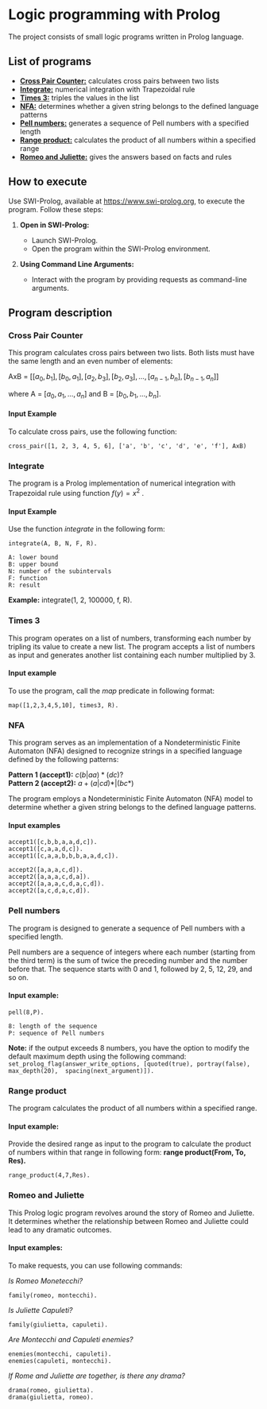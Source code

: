 # Logic programming with Prolog

The project consists of small logic programs written in Prolog language. 

## List of programs

* [**Cross Pair Counter:**](#cross-pair-counter) calculates cross pairs between two lists
* [**Integrate:**](#integrate) numerical integration with Trapezoidal rule
* [**Times 3:**](#times-3) triples the values in the list
* [**NFA:**](#nfa) determines whether a given string belongs to the defined language patterns
* [**Pell numbers:**](#pell-numbers) generates a sequence of Pell numbers with a specified length
* [**Range product:**](#range-product) calculates the product of all numbers within a specified range
* [**Romeo and Juliette:**](#romeo-and-juliette) gives the answers based on facts and rules

## How to execute
Use SWI-Prolog, available at https://www.swi-prolog.org, to execute the program. Follow these steps:

1. **Open in SWI-Prolog:**
   * Launch SWI-Prolog.
   * Open the program within the SWI-Prolog environment.

2. **Using Command Line Arguments:**
   * Interact with the program by providing requests as command-line arguments.

## Program description

### Cross Pair Counter

This program calculates cross pairs between two lists. Both lists must have the same length and an even number of elements:

AxB = $[[a_0, b_1], [b_0, a_1], [a_2, b_3], [b_2, a_3], ..., [a_{n-1}, b_n], [b_{n-1}, a_n]]$

where A = $[a_0, a_1, ..., a_n]$ and B = $[b_0, b_1, ..., b_n]$.

####  Input Example

To calculate cross pairs, use the following function: 

    cross_pair([1, 2, 3, 4, 5, 6], ['a', 'b', 'c', 'd', 'e', 'f'], AxB)


### Integrate
The program is a Prolog implementation of numerical integration with Trapezoidal rule 
using function $f(y) = x^2$ .

####  Input Example

Use the function _integrate_ in the following form: 
    
    integrate(A, B, N, F, R).

    A: lower bound
    B: upper bound
    N: number of the subintervals
    F: function 
    R: result

**Example:** integrate(1, 2, 100000, f, R).

### Times 3
This program operates on a list of numbers, 
transforming each number by tripling its value to create a new list. The program accepts a list of numbers
as input and generates another list containing each number multiplied by 3.

#### Input example

To use the program, call the _map_ predicate in following format:
    
    map([1,2,3,4,5,10], times3, R).

### NFA

This program serves as an implementation of a Nondeterministic Finite Automaton (NFA) 
designed to recognize strings in a specified language defined by the following patterns:

**Pattern 1 (accept1):**  $c(b|aa) * (dc)?$ \
**Pattern 2 (accept2):**  $a + (a|cd) * |(bc*)$

The program employs a Nondeterministic Finite Automaton (NFA) model
to determine whether a given string belongs to the defined language patterns.

#### Input examples 
    accept1([c,b,b,a,a,d,c]). 
    accept1([c,a,a,d,c]). 
    accept1([c,a,a,b,b,b,a,a,d,c]).

    accept2([a,a,a,c,d]). 
    accept2([a,a,a,c,d,a]).  
    accept2([a,a,a,c,d,a,c,d]). 
    accept2([a,c,d,a,c,d]). 

### Pell numbers

The program is designed to generate a sequence of Pell numbers with a specified length. 

Pell numbers are a sequence of integers where each number (starting from the third term) is the sum of twice the preceding number and 
the number before that. The sequence starts with 0 and 1, followed by 2, 5, 12, 29, and so on.

#### Input example:
    pell(8,P).

    8: length of the sequence 
    P: sequence of Pell numbers 

**Note:** if the output exceeds 8 numbers, you have the option to modify the default maximum depth using the following command: \
`set_prolog_flag(answer_write_options, [quoted(true), portray(false), max_depth(20), 
spacing(next_argument)]).`

### Range product
The program calculates the product of all numbers within a specified range. 

#### Input example: 
Provide the desired range as input to the program to calculate the product 
of numbers within that range in following form: **range product(From, To, Res).**

    range_product(4,7,Res).

### Romeo and Juliette
This Prolog logic program revolves around the story of Romeo and Juliette. It determines 
whether the relationship between Romeo and Juliette could lead to any dramatic outcomes.

#### Input examples: 
To make requests, you can use following commands:

*Is Romeo Monetecchi?*
    
    family(romeo, montecchi).

*Is Juliette Capuleti?*

    family(giulietta, capuleti).

*Are Montecchi and Capuleti enemies?*
    
    enemies(montecchi, capuleti).
    enemies(capuleti, montecchi).

*If Rome and Juliette are together, is there any drama?*

    drama(romeo, giulietta).
    drama(giulietta, romeo).

